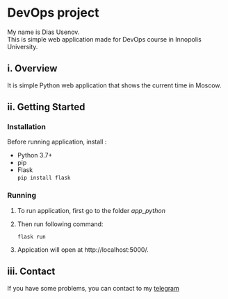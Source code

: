 # DevOps project
My name is Dias Usenov.  
This is simple web application made for DevOps course in Innopolis University.

## i. Overview
It is simple Python web application that shows the current time in Moscow.

## ii. Getting Started 
### Installation 
Before running application, install :
* Python 3.7+
* pip
* Flask   
 ```pip install flask```

### Running
1. To run application, first go to the folder *app_python*
2. Then run following command:
    ```
    flask run
    ```  

3. Appication will open at http://localhost:5000/.

## iii. Contact
If you have some problems, you can contact to my [telegram](https://t.me/dionyusus)
